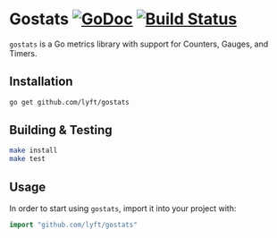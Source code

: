 # Gostats [![GoDoc](https://godoc.org/github.com/lyft/gostats?status.svg)](https://godoc.org/github.com/lyft/gostats) [![Build Status](https://travis-ci.org/lyft/gostats.svg)](https://travis-ci.org/lyft/gostats)

`gostats` is a Go metrics library with support for Counters, Gauges, and Timers.

## Installation

```sh
go get github.com/lyft/gostats
```

## Building & Testing

```sh
make install 
make test
```

## Usage

In order to start using `gostats`, import it into your project with:

```go
import "github.com/lyft/gostats"
```
